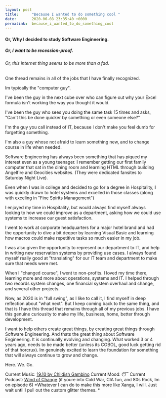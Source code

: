```yaml
---
layout: post
title:      "Because I wanted to do something cool "
date:       2020-06-08 23:35:40 +0000
permalink:  because_i_wanted_to_do_something_cool
---
```


#### Or, Why I decided to study Software Engineering.
##### Or, I want to be recession-proof.
###### Or, this internet thing seems to be more than a fad.  


One thread remains in all of the jobs that I have finally recognized.  

Im typically the "computer guy". 

I've been the guy in the next cube over who can figure out why your Excel formula isn't working the way you thought it would.  

I've been the guy who sees you doing the same task 15 times and asks, "Can't this be done quicker by something or even someone else?"

I'm the guy you call instead of IT, because I don't make you feel dumb for forgetting something.

I'm also a guy whose not afraid to learn something new, and to change course in life when needed.  

Software Engineering has always been something that has piqued my interest even as a young teenager.  I remember getting our first family computer that sat in the dining room and learning HTML through building Angelfire and Geocities websites.  (They were dedicated fansites to Saturday Night Live).  

Even when I was in college and decided to go for a degree in Hospitality, I was quickly drawn to hotel systems and excelled in those classes (along with exceling in "Fine Spirits Management")

I enjoyed my time in Hospitality, but would always find myself always looking to how we could improve as a department, asking how we could use systems to increase our guest satisfaction.  

I went to work at corporate headquarters for a major hotel brand and had the opportunity to dive a bit deeper by learning Visual Basic and learning how macros could make repetitive tasks so much easier in my job.

I was also given the opportunity to represent our department to IT, and help in writing new reservation systems by providing use cases.  I always found myself really good at "translating" for our IT team and department to make sure that needs were met.  

When I "changed course", I went to non-profits.  I loved my time there, learning more and more about operations, systems and IT.  I helped through two records system changes, one financial system overhaul and change, and several other projects.  

Now, as 2020 is in "full swing", as I like to call it, I find myself in deep reflection about "what next".  But I keep coming back to the same thing, and that is I have this thread that remains through all of my previous jobs.  I have this genuine curiousity to make my life, business, home, better through development.

I want to help others create great things, by creating great things through Software Engineering.  And thats the great thing about Software Engineering.  It is continually evolving and changing.  What worked 3 or 4 years ago, needs to be made better (unless its COBOL, good luck getting rid of that horcrux).  Im genuinely excited to learn the foundation for something that will always continue to grow and change.

Here. We. Go. 


Current Music: [19.10 by Childish Gambino](https://open.spotify.com/track/5X4R93Qcw54yp9Utwy7Mlr?si=tojomJWlQbWk-0fmje1RLw) 
Current Mood: :sleeping:
Current Podcast: [Wind of Change](https://open.spotify.com/show/3vikAuFxKVNe2GBZC61IYD?si=QgZ-nDQ8QmyNn0SD4znMEg) (if youre into Cold War, CIA fun, and 80s Rock, Im on episode 6) 
*Whatever I can do to make this more like Xanga, I will.  Just wait until I pull out the custom glitter themes. * 
